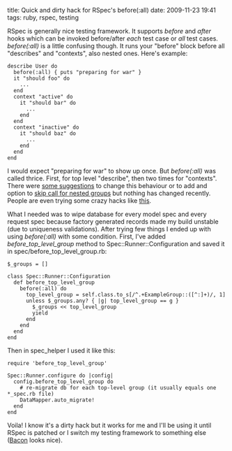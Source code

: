 title: Quick and dirty hack for RSpec's before(:all)
date: 2009-11-23 19:41
tags: ruby, rspec, testing

RSpec is generally nice testing framework. It supports _before_ and _after_ hooks which can be invoked before/after _each_ test case or _all_ test cases.
_before(:all)_ is a little confusing though. It runs your "before" block before all "describes" and "contexts", also nested ones. Here's example:

    describe User do
      before(:all) { puts "preparing for war" }
      it "should foo" do
        ...
      end
      context "active" do
        it "should bar" do
          ...
        end
      end
      context "inactive" do
        it "should baz" do
          ...
        end
      end
    end

I would expect "preparing for war" to show up once. But _before(:all)_ was called thrice. First, for top level "describe", then two times for "contexts".
There were [some suggestions](https://rspec.lighthouseapp.com/projects/5645/tickets/819-beforeall-executes-multiple-times-with-nested-example-groups) to change this behaviour or to add and option to [skip call for nested groups](https://rspec.lighthouseapp.com/projects/5645/tickets/632) but nothing has changed recently. People are even trying some crazy hacks like [this](http://www.swombat.com/getting-rspec-beforeall-and-nested-contexts-w).

What I needed was to wipe database for every model spec and every request spec because factory generated records made my build unstable (due to uniqueness validations). After trying few things I ended up with using _before(:all)_ with some condition. First, I've added _before_top_level_group_ method to Spec::Runner::Configuration and saved it in spec/before_top_level_group.rb:

    $_groups = []

    class Spec::Runner::Configuration
      def before_top_level_group
        before(:all) do
          top_level_group = self.class.to_s[/^.+ExampleGroup::([^:]+)/, 1]
          unless $_groups.any? { |g| top_level_group == g }
            $_groups << top_level_group
            yield
          end
        end
      end
    end

Then in spec_helper I used it like this:

    require 'before_top_level_group'

    Spec::Runner.configure do |config|
      config.before_top_level_group do
        # re-migrate db for each top-level group (it usually equals one *_spec.rb file)
        DataMapper.auto_migrate!
      end
    end

Voila! I know it's a dirty hack but it works for me and I'll be using it until RSpec is patched or I switch my testing framework to something else ([Bacon](http://github.com/chneukirchen/bacon/) looks nice).

